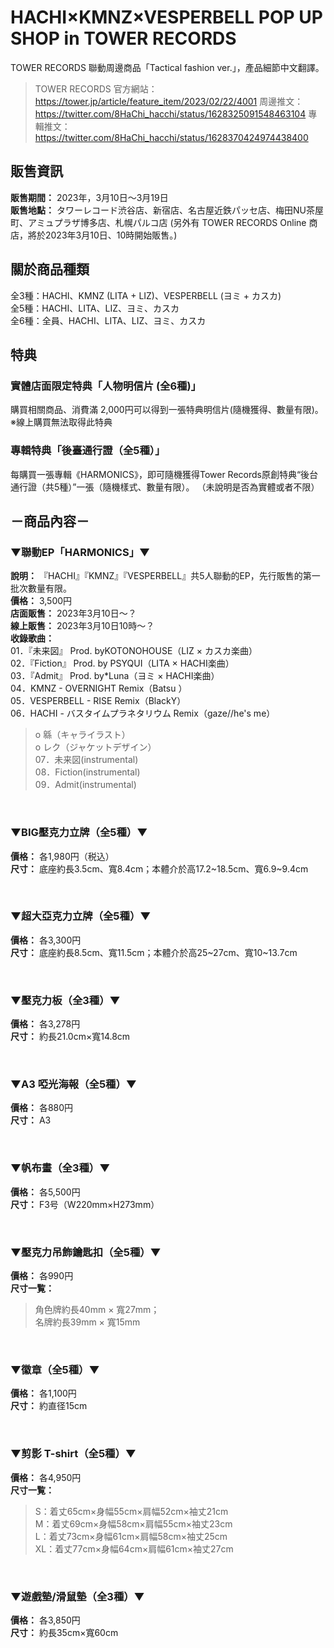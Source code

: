 # HACHI×KMNZ×VESPERBELL POP UP SHOP in TOWER RECORDS

TOWER RECORDS 聯動周邊商品「Tactical fashion ver.」，產品細節中文翻譯。

> TOWER RECORDS 官方網站：https://tower.jp/article/feature_item/2023/02/22/4001
> 周邊推文：https://twitter.com/8HaChi_hacchi/status/1628325091548463104
> 專輯推文：https://twitter.com/8HaChi_hacchi/status/1628370424974438400

## 販售資訊

**販售期間：** 2023年，3月10日～3月19日  
**販售地點：** タワーレコード渋谷店、新宿店、名古屋近鉄パッセ店、梅田NU茶屋町、アミュプラザ博多店、札幌パルコ店
(另外有 TOWER RECORDS Online 商店，將於2023年3月10日、10時開始販售。)

## 關於商品種類

全3種：HACHI、KMNZ (LITA + LIZ)、VESPERBELL (ヨミ + カスカ)  
全5種：HACHI、LITA、LIZ、ヨミ、カスカ  
全6種：全員、HACHI、LITA、LIZ、ヨミ、カスカ  

## 特典

### 實體店面限定特典「人物明信片 (全6種)」

購買相關商品、消費滿 2,000円可以得到一張特典明信片(隨機獲得、數量有限)。  
※線上購買無法取得此特典  

### 專輯特典「後臺通行證（全5種）」

每購買一張專輯《HARMONICS》，即可隨機獲得Tower Records原創特典“後台通行證（共5種）”一張（隨機樣式、數量有限）。
（未說明是否為實體或者不限）

## －商品內容－

### ▼聯動EP「HARMONICS」▼

**說明：** 『HACHI』『KMNZ』『VESPERBELL』共5人聯動的EP，先行販售的第一批次數量有限。  
**價格：** 3,500円  
**店面販售：** 2023年3月10日～？  
**線上販售：** 2023年3月10日10時～？  
**收錄歌曲：**  
01．『未来図』 Prod. byKOTONOHOUSE（LIZ × カスカ楽曲）  
02．『Fiction』 Prod. by PSYQUI（LITA × HACHI楽曲）  
03．『Admit』 Prod. by*Luna（ヨミ × HACHI楽曲）  
04．KMNZ - OVERNIGHT Remix（Batsu ）  
05．VESPERBELL - RISE Remix（BlackY）  
06．HACHI - バスタイムプラネタリウム Remix（gaze//he's me）  
> o 緜（キャライラスト）  
> o レク（ジャケットデザイン）  
07．未来図(instrumental)  
08．Fiction(instrumental)  
09．Admit(instrumental)  

&nbsp;  

### ▼BIG壓克力立牌（全5種）▼

**價格：** 各1,980円（税込）  
**尺寸：** 底座約長3.5cm、寬8.4cm；本體介於高17.2~18.5cm、寬6.9~9.4cm  

&nbsp;  

### ▼超大亞克力立牌（全5種）▼

**價格：** 各3,300円  
**尺寸：** 底座約長8.5cm、寬11.5cm；本體介於高25~27cm、寬10~13.7cm  

&nbsp;  

### ▼壓克力板（全3種）▼

**價格：** 各3,278円  
**尺寸：** 約長21.0cm×寬14.8cm  

&nbsp;  

### ▼A3 啞光海報（全5種）▼

**價格：** 各880円  
**尺寸：** A3  

&nbsp;  

### ▼帆布畫（全3種）▼

**價格：** 各5,500円  
**尺寸：** F3号（W220mm×H273mm）  

&nbsp;  

### ▼壓克力吊飾鑰匙扣（全5種）▼

**價格：** 各990円  
**尺寸一覧：**  
> 角色牌約長40mm × 寬27mm；  
> 名牌約長39mm × 寬15mm  

&nbsp;  

### ▼徽章（全5種）▼

**價格：** 各1,100円  
**尺寸：** 約直径15cm  

&nbsp;  

### ▼剪影 T-shirt（全5種）▼

**價格：** 各4,950円  
**尺寸一覧：**
> S：着丈65cm×身幅55cm×肩幅52cm×袖丈21cm  
> M：着丈69cm×身幅58cm×肩幅55cm×袖丈23cm  
> L：着丈73cm×身幅61cm×肩幅58cm×袖丈25cm  
> XL：着丈77cm×身幅64cm×肩幅61cm×袖丈27cm  

&nbsp;  

### ▼遊戲墊/滑鼠墊（全3種）▼

**價格：** 各3,850円  
**尺寸：** 約長35cm×寬60cm  
